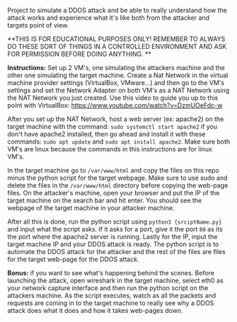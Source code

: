 Project to simulate a DDOS attack and be able to really understand how the attack works and experience what it's like both from the attacker and targets point of view. 

**THIS IS FOR EDUCATIONAL PURPOSES ONLY! REMEMBER TO ALWAYS DO THESE SORT OF THINGS IN A CONTROLLED ENVIRONMENT AND ASK FOR PERMISSION BEFORE DOING ANYTHING. **

**Instructions:** Set up 2 VM's, one simulating the attackers machine and the other one simulating the target machine. Create a Nat Network in the virtual machine provider settings (VirtualBox, VMware...) and then go to the VM's settings and set the Network Adapter on both VM's as a NAT Network using the NAT Network you just created. Use this video to guide you up to this point with VirtualBox: https://www.youtube.com/watch?v=DzmUOeFdc-w

After you set up the NAT Network, host a web server (ex: apache2) on the target machine with the command: `sudo systemctl start apache2` if you don't have apache2 installed, then go ahead and install it with these commands: `sudo apt update` and `sudo apt install apache2`. Make sure both VM's are linux because the commands in this instructions are for linux VM's.

In the target machine go to `/var/www/html` and copy the files on this repo minus the python script for the target webpage. Make sure to use sudo and delete the files in the `/var/www/html` directory before copying the web-page files. On the attacker's machine, open your browser and put the IP of the target machine on the search bar and hit enter. You should see the webpage of the target machine in your attacker machine. 

After all this is done, run the python script using `python3 {srciptName.py}` and input what the script asks. If it asks for a port, give it the port `80` as its the port where the apache2 server is running. Lastly for the IP, input the target machine IP and your DDOS attack is ready. The python script is to automate the DDOS attack for the attacker and the rest of the files are files for the target web-page for the DDOS attack. 

**Bonus:** if you want to see what's happening behind the scenes. Before launching the attack, open wireshark in the target machine, select eth0 as your network capture interface and then run the python script on the attackers machine. As the script executes, watch as all the packets and requests are coming in to the target machine to really see why a DDOS attack does what it does and how it takes web-pages down.
